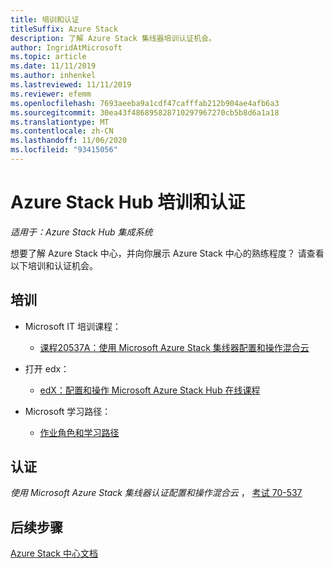 ```yaml
---
title: 培训和认证
titleSuffix: Azure Stack
description: 了解 Azure Stack 集线器培训认证机会。
author: IngridAtMicrosoft
ms.topic: article
ms.date: 11/11/2019
ms.author: inhenkel
ms.lastreviewed: 11/11/2019
ms.reviewer: efemm
ms.openlocfilehash: 7693aeeba9a1cdf47cafffab212b904ae4afb6a3
ms.sourcegitcommit: 30ea43f486895828710297967270cb5b8d6a1a18
ms.translationtype: MT
ms.contentlocale: zh-CN
ms.lasthandoff: 11/06/2020
ms.locfileid: "93415056"
---
```

# <a name="azure-stack-hub-training-and-certification"></a>Azure Stack Hub 培训和认证

*适用于：Azure Stack Hub 集成系统*

想要了解 Azure Stack 中心，并向你展示 Azure Stack 中心的熟练程度？ 请查看以下培训和认证机会。

## <a name="training"></a>培训

- Microsoft IT 培训课程：
   - [课程20537A：使用 Microsoft Azure Stack 集线器配置和操作混合云](https://aka.ms/azsmoc)

- 打开 edx：
   - [edX：配置和操作 Microsoft Azure Stack Hub 在线课程]()
   
- Microsoft 学习路径：
   - [作业角色和学习路径](https://azure.microsoft.com/training/learning-paths/)

## <a name="certification"></a>认证

*使用 Microsoft Azure Stack 集线器认证配置和操作混合云* ， [考试 70-537](https://www.microsoft.com/learning/exam-70-537.aspx)

## <a name="next-steps"></a>后续步骤

[Azure Stack 中心文档](./index.yml)